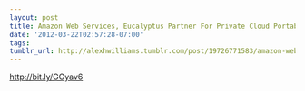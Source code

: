 ```yaml
---
layout: post
title: Amazon Web Services, Eucalyptus Partner For Private Cloud Portability
date: '2012-03-22T02:57:28-07:00'
tags: 
tumblr_url: http://alexhwilliams.tumblr.com/post/19726771583/amazon-web-services-eucalyptus-partner-for-private
---
```

<p><a href="http://bit.ly/GGyav6">http://bit.ly/GGyav6</a></p>
